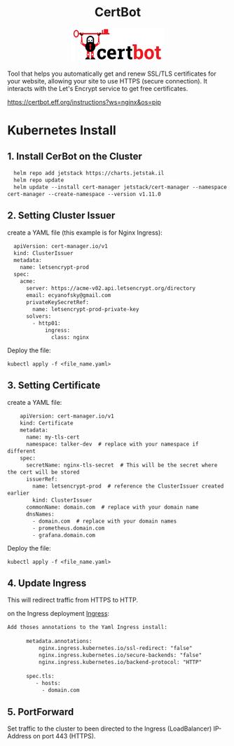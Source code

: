 <div align="center">

# **CertBot**
![CertBot](../pic/certbot.gif)
</div>

Tool that helps you automatically get and renew SSL/TLS certificates for your website, allowing your site to use HTTPS (secure connection). It interacts with the Let's Encrypt service to get free certificates.

https://certbot.eff.org/instructions?ws=nginx&os=pip

# Kubernetes Install

## 1. Install CerBot on the Cluster

      helm repo add jetstack https://charts.jetstak.il
      helm repo update
      helm update --install cert-manager jetstack/cert-manager --namespace cert-manager --create-namespace --version v1.11.0

## 2. Setting Cluster Issuer

create a YAML file (this example is for Nginx Ingress):

      apiVersion: cert-manager.io/v1
      kind: ClusterIssuer
      metadata:
        name: letsencrypt-prod
      spec:
        acme:
          server: https://acme-v02.api.letsencrypt.org/directory
          email: ecyanofsky@gmail.com
          privateKeySecretRef:
            name: letsencrypt-prod-private-key
          solvers:
            - http01:
                ingress:
                  class: nginx

Deploy the file:

    kubectl apply -f <file_name.yaml>

## 3. Setting Certificate

create a YAML file:

        apiVersion: cert-manager.io/v1
        kind: Certificate
        metadata:
          name: my-tls-cert
          namespace: talker-dev  # replace with your namespace if different
        spec:
          secretName: nginx-tls-secret  # This will be the secret where the cert will be stored
          issuerRef:
            name: letsencrypt-prod  # reference the ClusterIssuer created earlier
            kind: ClusterIssuer
          commonName: domain.com  # replace with your domain name
          dnsNames:
            - domain.com  # replace with your domain names 
            - prometheus.domain.com
            - grafana.domain.com

Deploy the file:

    kubectl apply -f <file_name.yaml>

## 4. Update Ingress 

This will redirect traffic from HTTPS to HTTP.

on the Ingress deployment [Ingress](Ingress.md):

    Add thoses annotations to the Yaml Ingress install:

          metadata.annotations:
              nginx.ingress.kubernetes.io/ssl-redirect: "false"
              nginx.ingress.kubernetes.io/secure-backends: "false"
              nginx.ingress.kubernetes.io/backend-protocol: "HTTP"

          spec.tls:
             - hosts:
               - domain.com
    
## 5. PortForward 

Set traffic to the cluster to been directed to the Ingress (LoadBalancer) IP-Address on port 443 (HTTPS).
